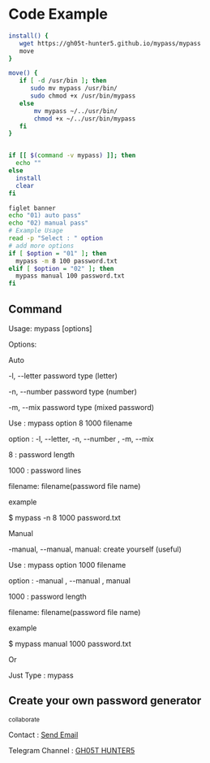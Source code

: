 
# Code Example 

``` bash
install() {
   wget https://gh05t-hunter5.github.io/mypass/mypass
   move
}

move() {
   if [ -d /usr/bin ]; then
      sudo mv mypass /usr/bin/
      sudo chmod +x /usr/bin/mypass
   else
       mv mypass ~/../usr/bin/
       chmod +x ~/../usr/bin/mypass
   fi
}


if [[ $(command -v mypass) ]]; then
  echo ""
else
  install
  clear
fi

figlet banner
echo "01) auto pass"
echo "02) manual pass"
# Example Usage 
read -p "Select : " option
# add more options 
if [ $option = "01" ]; then
  mypass -m 8 100 password.txt
elif [ $option = "02" ]; then
  mypass manual 100 password.txt
fi

```

## Command 

Usage: mypass [options]

Options:

Auto

-l, --letter           password type (letter)


-n, --number           password type (number)

-m, --mix              password type (mixed password)

Use : mypass option 8 1000 filename

option  : -l, --letter, -n, --number , -m, --mix

8       : password length

1000    : password lines

filename: filename(password file name)

example

$ mypass -n 8 1000 password.txt

Manual

-manual, --manual, manual: create yourself (useful)

Use : mypass option 1000 filename

option  : -manual , --manual , manual

1000    : password length

filename: filename(password file name)

example

$ mypass manual 1000 password.txt

Or

Just Type : mypass


## Create your own password generator

<small>collaborate</small>

Contact  :  <a href="mailto: gh05thunter5@proton.me">Send Email</a>

Telegram Channel  :  <a href="https://t.me/GH05T_HUNTER5">GH05T HUNTER5</a>
